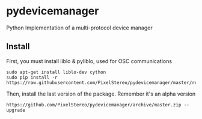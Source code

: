 # pydevicemanager
Python Implementation of a multi-protocol device manager

## Install

First, you must install liblo & pyliblo, used for OSC communications

    sudo apt-get install liblo-dev cython    
    sudo pip install -r https://raw.githubusercontent.com/PixelStereo/pydevicemanager/master/requirements.txt    

Then, install the last version of the package. Remember it's an alpha version    

    https://github.com/PixelStereo/pydevicemanager/archive/master.zip --upgrade

